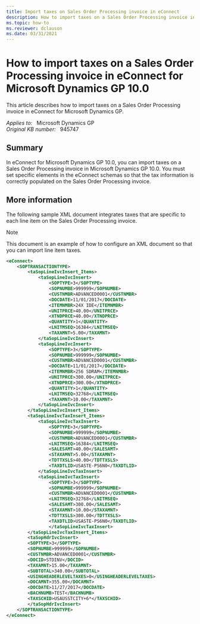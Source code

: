 ```yaml
---
title: Import taxes on Sales Order Processing invoice in eConnect
description: How to import taxes on a Sales Order Processing invoice in eConnect for Microsoft Dynamics GP 10.0.
ms.topic: how-to
ms.reviewer: dclauson
ms.date: 03/31/2021
---
```

# How to import taxes on a Sales Order Processing invoice in eConnect for Microsoft Dynamics GP 10.0

This article describes how to import taxes on a Sales Order Processing invoice in eConnect for Microsoft Dynamics GP.

_Applies to:_ &nbsp; Microsoft Dynamics GP  
_Original KB number:_ &nbsp; 945747

## Summary

In eConnect for Microsoft Dynamics GP 10.0, you can import taxes on a Sales Order Processing invoice in Microsoft Dynamics GP 10.0. You must set specific elements in the eConnect schemas so that the tax information is correctly populated on the Sales Order Processing invoice.

## More information

The following sample XML document integrates taxes that are specific to each line item on the Sales Order Processing invoice.

> [!NOTE]
> This document is an example of how to configure an XML document so that you can import line item taxes.

```xml
<eConnect>
    <SOPTRANSACTIONTYPE>
        <taSopLineIvcInsert_Items>
            <taSopLineIvcInsert>
                <SOPTYPE>3</SOPTYPE>
                <SOPNUMBE>999999</SOPNUMBE>
                <CUSTNMBR>ADVANCED0001</CUSTNMBR>
                <DOCDATE>11/01/2017</DOCDATE>
                <ITEMNMBR>24X IDE</ITEMNMBR>
                <UNITPRCE>40.00</UNITPRCE>
                <XTNDPRCE>40.00</XTNDPRCE>
                <QUANTITY>1</QUANTITY>
                <LNITMSEQ>16384</LNITMSEQ>
                <TAXAMNT>5.00</TAXAMNT>
            </taSopLineIvcInsert>
            <taSopLineIvcInsert>
                <SOPTYPE>3</SOPTYPE>
                <SOPNUMBE>999999</SOPNUMBE>
                <CUSTNMBR>ADVANCED0001</CUSTNMBR>
                <DOCDATE>11/01/2017</DOCDATE>
                <ITEMNMBR>256 SDRAM</ITEMNMBR>
                <UNITPRCE>300.00</UNITPRCE>
                <XTNDPRCE>300.00</XTNDPRCE>
                <QUANTITY>1</QUANTITY>
                <LNITMSEQ>32768</LNITMSEQ>
                <TAXAMNT>10.00</TAXAMNT>
            </taSopLineIvcInsert>
        </taSopLineIvcInsert_Items>
        <taSopLineIvcTaxInsert_Items>
            <taSopLineIvcTaxInsert>
                <SOPTYPE>3</SOPTYPE>
                <SOPNUMBE>999999</SOPNUMBE>
                <CUSTNMBR>ADVANCED0001</CUSTNMBR>
                <LNITMSEQ>16384</LNITMSEQ>
                <SALESAMT>40.00</SALESAMT>
                <STAXAMNT>5.00</STAXAMNT>
                <TDTTXSLS>40.00</TDTTXSLS>
                <TAXDTLID>USASTE-PS6N0</TAXDTLID>
            </taSopLineIvcTaxInsert>
            <taSopLineIvcTaxInsert>
                <SOPTYPE>3</SOPTYPE>
                <SOPNUMBE>999999</SOPNUMBE>
                <CUSTNMBR>ADVANCED0001</CUSTNMBR>
                <LNITMSEQ>32768</LNITMSEQ>
                <SALESAMT>300.00</SALESAMT>
                <STAXAMNT>10.00</STAXAMNT>
                <TDTTXSLS>300.00</TDTTXSLS>
                <TAXDTLID>USASTE-PS6N0</TAXDTLID>
                </taSopLineIvcTaxInsert>
        </taSopLineIvcTaxInsert_Items>
        <taSopHdrIvcInsert>
        <SOPTYPE>3</SOPTYPE>
        <SOPNUMBE>999999</SOPNUMBE>
        <CUSTNMBR>ADVANCED0001</CUSTNMBR>
        <DOCID>STDINV</DOCID>
        <TAXAMNT>15.00</TAXAMNT>
        <SUBTOTAL>340.00</SUBTOTAL>
        <USINGHEADERLEVELTAXES>0</USINGHEADERLEVELTAXES>
        <DOCAMNT>355.00</DOCAMNT>
        <DOCDATE>11/27/2017</DOCDATE>
        <BACHNUMB>TEST</BACHNUMB>
        <TAXSCHID>USAUSSTCITY+6*</TAXSCHID>
        </taSopHdrIvcInsert>
    </SOPTRANSACTIONTYPE>
</eConnect>
```
